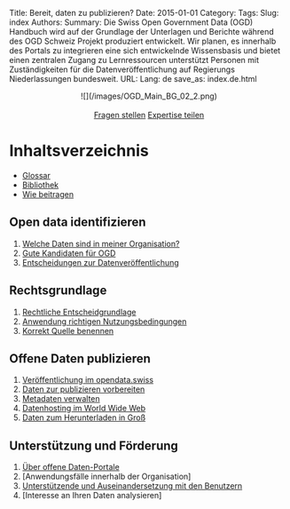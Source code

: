 Title: Bereit, daten zu publizieren?
Date: 2015-01-01
Category:
Tags:
Slug: index
Authors:
Summary: Die Swiss Open Government Data (OGD) Handbuch wird auf der Grundlage der Unterlagen und Berichte während des OGD Schweiz Projekt produziert entwickelt. Wir planen, es innerhalb des Portals zu integrieren eine sich entwickelnde Wissensbasis und bietet einen zentralen Zugang zu Lernressourcen unterstützt Personen mit Zuständigkeiten für die Datenveröffentlichung auf Regierungs Niederlassungen bundesweit.
URL:
Lang: de
save_as: index.de.html


<center>
![](/images/OGD_Main_BG_02_2.png)
</center>

<br>

<center>
<!-- <a class="btn btn-primary btn-large" href="#contents">Verzeichnis »</a> -->
<a class="btn btn-primary" href="/en/contact" role="button">Fragen stellen</a>
<a class="btn btn-default" href="http://www.ogdhandbook.ch#survey">Expertise teilen</a>
</center>

<a name="contents"></a>
# Inhaltsverzeichnis

- [Glossar](/library/glossary)
- [Bibliothek](/library/references)
- [Wie beitragen](/pages/howto)

## Open data identifizieren

1. [Welche Daten sind in meiner Organisation?](/identify/inventory)
1. [Gute Kandidaten für OGD](/identify/criteria)
1. [Entscheidungen zur Datenveröffentlichung](/identify/decisions)

## Rechtsgrundlage

1. [Rechtliche Entscheidgrundlage](/legal/frameworks)
1. [Anwendung richtigen Nutzungsbedingungen](/legal/terms)
1. [Korrekt Quelle benennen](/legal/attribution)

## Offene Daten publizieren

1. [Veröffentlichung im opendata.swiss](/publish/ogd-ch)
1. [Daten zur publizieren vorbereiten](/publish/prepare)
1. [Metadaten verwalten](/publish/metadata)
1. [Datenhosting im World Wide Web](/publish/hosting)
1. [Daten zum Herunterladen in Groß](/publish/bulk)

## Unterstützung und Förderung

1. [Über offene Daten-Portale](/promote/ogd-portals)
1. [Anwendungsfälle innerhalb der Organisation]
1. [Unterstützende und Auseinandersetzung mit den Benutzern](/promote/support)
1. [Interesse an Ihren Daten analysieren]

